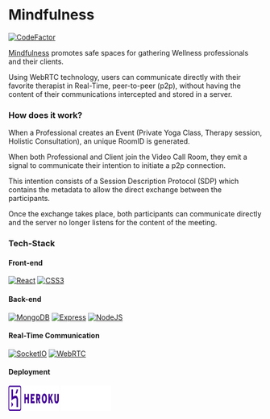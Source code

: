 # Mindfulness
[![CodeFactor](https://www.codefactor.io/repository/github/noelcv/mindfulness/badge)](https://www.codefactor.io/repository/github/noelcv/mindfulness)

<a href="https://mindfulness-ochre.vercel.app/" target="_blank" rel="noreferrer">Mindfulness</a> promotes safe spaces for gathering Wellness professionals and their clients.

Using WebRTC technology, users can communicate directly with their favorite therapist in Real-Time, peer-to-peer (p2p), without having the content of their communications intercepted and stored in a server.

### How does it work?

When a Professional creates an Event (Private Yoga Class, Therapy session, Holistic Consultation), an unique RoomID is generated.

When both Professional and Client join the Video Call Room, they emit a signal to communicate their intention to initiate a p2p connection.

This intention consists of a Session Description Protocol (SDP) which contains the metadata to allow the direct exchange between the participants.

Once the exchange takes place, both participants can communicate directly and the server no longer listens for the content of the meeting.

### Tech-Stack

#### Front-end

<a href="https://reactjs.org/" target="_blank" rel="noreferrer"><img src="https://raw.githubusercontent.com/danielcranney/readme-generator/main/public/icons/skills/react-colored.svg" width="36" height="36" alt="React" /></a>
<a href="https://www.w3.org/TR/CSS/#css" target="_blank" rel="noreferrer"><img src="https://raw.githubusercontent.com/danielcranney/readme-generator/main/public/icons/skills/css3-colored.svg" width="36" height="36" alt="CSS3" /></a>

#### Back-end

<a href="https://www.mongodb.com/" target="_blank" rel="noreferrer"><img src="https://raw.githubusercontent.com/danielcranney/readme-generator/main/public/icons/skills/mongodb-colored.svg" width="36" height="36" alt="MongoDB"/></a>
<a href="https://expressjs.com/" target="_blank" rel="noreferrer"><img src="https://raw.githubusercontent.com/danielcranney/readme-generator/main/public/icons/skills/express-colored-dark.svg" width="36" height="36" alt="Express" /></a>
<a href="https://nodejs.org/en/" target="_blank" rel="noreferrer"><img src="https://raw.githubusercontent.com/danielcranney/readme-generator/main/public/icons/skills/nodejs-colored.svg" width="36" height="36" alt="NodeJS" /></a>

#### Real-Time Communication

<a href="https://socket.io/" target="_blank" rel="noreferrer"><img src="https://socket.io/images/logo-dark.svg" width="100" height="36" alt="SocketIO" /></a>
<a href="https://webrtc.org/" target="_blank" rel="noreferrer"><img src="https://webrtc.github.io/webrtc-org/assets/images/webrtc-logo-vert-retro-dist.svg" width="36" height="36" alt="WebRTC"/></a>

#### Deployment

<a href="https://herokuapp.com" target="_blank" rel="noreferrer"><img src="./screenshots/../client/src/assets/Heroku_logo.svg.png" width="100" height="50" alt="Heroku" /></a>     <a href="https://vercel.com" target="_blank" rel="noreferrer"><img src="./screenshots/vercel.svg" width="100" height="50" alt="Vercel"/></a>
